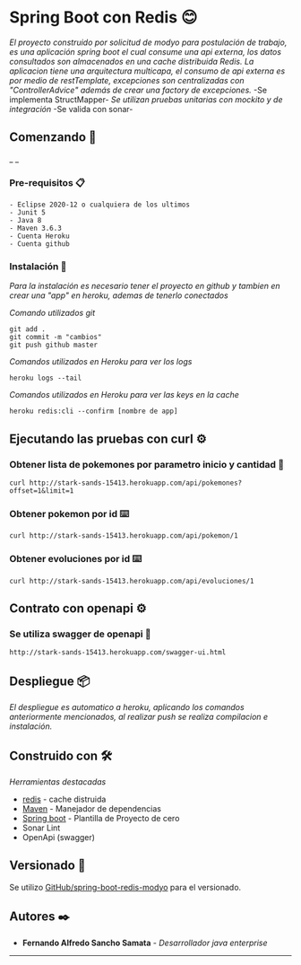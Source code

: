 # Spring Boot con Redis  😊

_El proyecto construido por solicitud de modyo para postulación de trabajo, es una aplicación spring boot el cual consume una api externa, los datos consultados son almacenados en una cache distribuida Redis. La aplicacion tiene una arquitectura multicapa, el consumo de api externa es por medio de restTemplate, excepciones son centralizadas con  "ControllerAdvice" además de crear una factory de excepciones._
-Se implementa StructMapper-
_Se utilizan pruebas unitarias con mockito y de integración_
-Se valida con sonar-

## Comenzando 🚀

_ _


### Pre-requisitos 📋

```
- Eclipse 2020-12 o cualquiera de los ultimos
- Junit 5
- Java 8
- Maven 3.6.3
- Cuenta Heroku 
- Cuenta github
```

### Instalación 🔧

_Para la instalación es necesario tener el proyecto en github y tambien en crear una "app" en heroku, ademas de tenerlo conectados_

_Comando utilizados git_

```
git add .
git commit -m "cambios"
git push github master
```

_Comandos utilizados en Heroku para ver los logs_

```
heroku logs --tail
```
_Comandos utilizados en Heroku para ver las keys en la cache_

```
heroku redis:cli --confirm [nombre de app]
```

## Ejecutando las pruebas con curl ⚙️

### Obtener lista de pokemones por parametro inicio y cantidad 🔩

```
curl http://stark-sands-15413.herokuapp.com/api/pokemones?offset=1&limit=1
```

### Obtener pokemon por id ⌨️

```
curl http://stark-sands-15413.herokuapp.com/api/pokemon/1
```
### Obtener evoluciones por id ⌨️

```
curl http://stark-sands-15413.herokuapp.com/api/evoluciones/1
```
## Contrato con openapi ⚙️

### Se utiliza swagger de openapi 🔩

```
http://stark-sands-15413.herokuapp.com/swagger-ui.html
```
## Despliegue 📦

_El despliegue es automatico a heroku, aplicando los comandos anteriormente mencionados, al realizar push se realiza compilacion e instalación._

## Construido con 🛠️

_Herramientas destacadas_

* [redis](https://redis.io/) - cache distruida
* [Maven](https://maven.apache.org/) - Manejador de dependencias
* [Spring boot](https://start.spring.io/) - Plantilla de Proyecto de cero
* Sonar Lint
* OpenApi (swagger)

## Versionado 📌

Se utilizo [GitHub/spring-boot-redis-modyo](https://github.com/fernandosanchosamata/spring-boot-redis-modyo) para el versionado. 

## Autores ✒️
* **Fernando Alfredo Sancho Samata** - *Desarrollador java enterprise*

---
